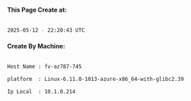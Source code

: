 
   
#### This Page Create at:

```bash

2025-05-12 - 22:20:43 UTC

```

#### Create By Machine:

```bash

Host Name : fv-az787-745

platform  : Linux-6.11.0-1013-azure-x86_64-with-glibc2.39

Ip Local  : 10.1.0.214

```

